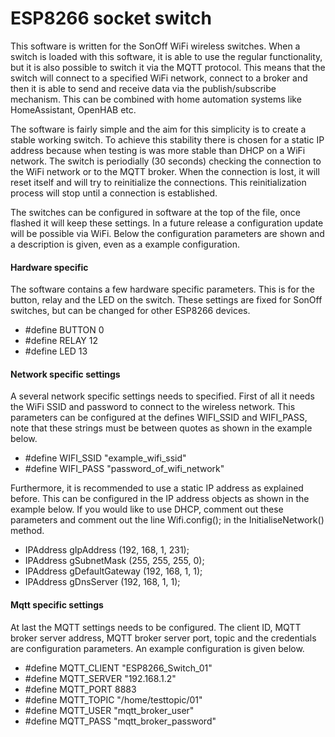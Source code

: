 # ESP8266 socket switch

This software is written for the SonOff WiFi wireless switches. When a switch is loaded with this software, it is able to use the regular functionality, but it is also possible to switch it via the MQTT protocol. This means that the switch will connect to a specified WiFi network, connect to a broker and then it is able to send and receive data via the publish/subscribe mechanism. This can be combined with home automation systems like HomeAssistant, OpenHAB etc.

The software is fairly simple and the aim for this simplicity is to create a stable working switch. To achieve this stability there is chosen for a static IP address because when testing is was more stable than DHCP on a WiFi network. The switch is periodially (30 seconds) checking the connection to the WiFi network or to the MQTT broker. When the connection is lost, it will reset itself and will try to reinitialize the connections. This reinitialization process will stop until a connection is established.

The switches can be configured in software at the top of the file, once flashed it will keep these settings. In a future release a configuration update will be possible via WiFi. Below the configuration parameters are shown and a description is given, even as a example configuration.

#### Hardware specific
The software contains a few hardware specific parameters. This is for the button, relay and the LED on the switch. These settings are fixed for SonOff switches, but can be changed for other ESP8266 devices.
- #define BUTTON          0
- #define RELAY           12 
- #define LED             13

#### Network specific settings
A several network specific settings needs to specified. First of all it needs the WiFi SSID and password to connect to the wireless network. This parameters can be configured at the defines WIFI_SSID and WIFI_PASS, note that these strings must be between quotes as shown in the example below.
 - #define WIFI_SSID       "example_wifi_ssid"
 - #define WIFI_PASS       "password_of_wifi_network"
 
Furthermore, it is recommended to use a static IP address as explained before. This can be configured in the IP address objects as shown in the example below. If you would like to use DHCP, comment out these parameters and comment out the line Wifi.config(); in the InitialiseNetwork() method.
 - IPAddress gIpAddress      (192, 168, 1, 231);
 - IPAddress gSubnetMask     (255, 255, 255, 0);
 - IPAddress gDefaultGateway (192, 168, 1, 1);
 - IPAddress gDnsServer      (192, 168, 1, 1);

#### Mqtt specific settings
At last the MQTT settings needs to be configured. The client ID, MQTT broker server address, MQTT broker server port, topic and the credentials are configuration parameters. An example configuration is given below.
 - #define MQTT_CLIENT     "ESP8266_Switch_01"
 - #define MQTT_SERVER     "192.168.1.2"
 - #define MQTT_PORT       8883
 - #define MQTT_TOPIC      "/home/testtopic/01"
 - #define MQTT_USER       "mqtt_broker_user"
 - #define MQTT_PASS       "mqtt_broker_password"
